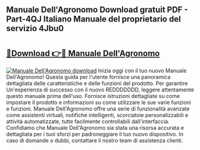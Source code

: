 ## Manuale Dell'Agronomo Download gratuit PDF - Part-4QJ Italiano Manuale del proprietario del servizio 4Jbu0

# <h2><a href="http://dfb3kpm.blite.top/?on=Manuale+Dell%27Agronomo">🔗Download 👉🔴 Manuale Dell'Agronomo</a></h2>

[![Manuale Dell'Agronomo download](https://i.imgur.com/lujVjoI.png)](http://dfb3kpm.blite.top/?on=Manuale+Dell%27Agronomo)
Inizia oggi con il tuo nuovo Manuale Dell'Agronomo! Questa guida per l'utente fornisce una panoramica dettagliata delle caratteristiche e delle funzioni del prodotto. Per garantire Un'esperienza di successo con il nuovo REDDDDDDD, leggere attentamente questo manuale prima dell'uso. Fornisce istruzioni dettagliate su come impostare il prodotto e informazioni su come utilizzare le sue varie funzioni e funzioni. Manuale Dell'Agronomo offre una serie di funzionalità avanzate come assistenti virtuali, notifiche intelligenti, scorciatoie personalizzabili e attività automatizzate, tutte facilmente controllabili dall'interfaccia. Confidiamo che Manuale Dell'Agronomo sia stata una risorsa accurata e dettagliata per i tuoi sforzi per padroneggiare il tuo nuovo dispositivo. In caso di domande o dubbi, contattare il nostro team di assistenza clienti.
